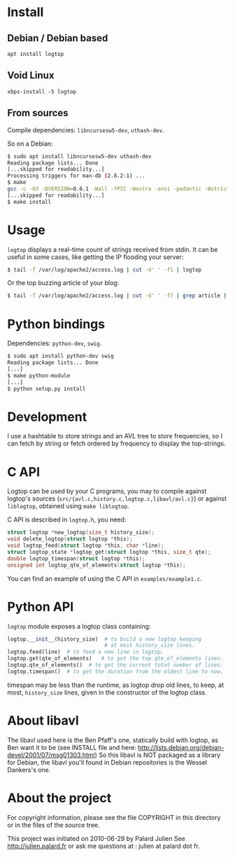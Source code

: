 # Install

## Debian / Debian based

```
apt install logtop
```


## Void Linux

```
xbps-install -S logtop
```


## From sources

Compile dependencies: `libncursesw5-dev`, `uthash-dev`.

So on a Debian:

```bash session
$ sudo apt install libncursesw5-dev uthash-dev
Reading package lists... Done
[...skipped for readability...]
Processing triggers for man-db (2.8.2-1) ...
$ make
gcc -c -O3 -DVERSION=0.6.1 -Wall -fPIC -Wextra -ansi -pedantic -Wstrict-prototypes -I. src/avl.c -o src/avl.o
[...skipped for readability...]
$ make install
```

# Usage

`logtop` displays a real-time count of strings received from stdin.
It can be useful in some cases, like getting the IP flooding your server:

```bash session
$ tail -f /var/log/apache2/access.log | cut -d' ' -f1 | logtop
```

Or the top buzzing article of your blog:

```bash session
$ tail -f /var/log/apache2/access.log | cut -d' ' -f7 | grep article | logtop
```


# Python bindings

Dependencies: `python-dev`, `swig`.

```bash session
$ sudo apt install python-dev swig
Reading package lists... Done
[...]
$ make python-module
[...]
$ python setup.py install
```


# Development

I use a hashtable to store strings and an AVL tree to store frequencies,
so I can fetch by string or fetch ordered by frequency to display the
top-strings.


# C API

Logtop can be used by your C programs, you may to compile against
logtop's sources (`src/{avl.c,history.c,logtop.c,libavl/avl.c}`) or
against `liblogtop`, obtained using `make liblogtop`.

C API is described in `logtop.h`, you need:

```C
struct logtop *new_logtop(size_t history_size);
void delete_logtop(struct logtop *this);
void logtop_feed(struct logtop *this, char *line);
struct logtop_state *logtop_get(struct logtop *this, size_t qte);
double logtop_timespan(struct logtop *this);
unsigned int logtop_qte_of_elements(struct logtop *this);
```

You can find an example of using the C API in `examples/example1.c`.


# Python API

`logtop` module exposes a logtop class containing:

```Python
logtop.__init__(history_size)  # to build a new logtop keeping
                               # at most history_size lines.
logtop.feed(line)  # to feed a new line in logtop.
logtop.get(qte_of_elements)   # to get the top qte_of_elements lines.
logtop.qte_of_elements()  # to get the current total number of lines.
logtop.timespan()  # to get the duration from the oldest line to now.
```

timespan may be less than the runtime, as logtop drop old lines,
to keep, at most, `history_size` lines, given in the constructor of
the logtop class.


# About libavl

The libavl used here is the Ben Pfaff's one, statically build with logtop, as
Ben want it to be (see INSTALL file and here:
http://lists.debian.org/debian-devel/2001/07/msg01303.html)
So this libavl is NOT packaged as a library for Debian, the libavl you'll
found in Debian repositories is the Wessel Dankers's one.


# About the project

For copyright information, please see the file COPYRIGHT in this
directory or in the files of the source tree.

This project was initiated on 2010-06-29 by Palard Julien
See http://julien.palard.fr or ask me questions at :
julien at palard dot fr.
